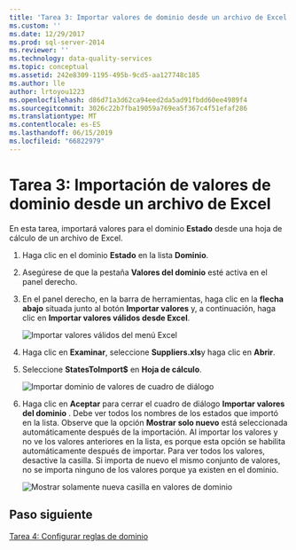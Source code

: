 ```yaml
---
title: 'Tarea 3: Importar valores de dominio desde un archivo de Excel | Microsoft Docs'
ms.custom: ''
ms.date: 12/29/2017
ms.prod: sql-server-2014
ms.reviewer: ''
ms.technology: data-quality-services
ms.topic: conceptual
ms.assetid: 242e8309-1195-495b-9cd5-aa127748c185
ms.author: lle
author: lrtoyou1223
ms.openlocfilehash: d86d71a3d62ca94eed2da5ad91fbdd60ee4989f4
ms.sourcegitcommit: 3026c22b7fba19059a769ea5f367c4f51efaf286
ms.translationtype: MT
ms.contentlocale: es-ES
ms.lasthandoff: 06/15/2019
ms.locfileid: "66822979"
---
```

# <a name="task-3-importing-domain-values-from-an-excel-file"></a>Tarea 3: Importación de valores de dominio desde un archivo de Excel

  En esta tarea, importará valores para el dominio **Estado** desde una hoja de cálculo de un archivo de Excel.  
  
1.  Haga clic en el dominio **Estado** en la lista **Dominio**.  
  
2.  Asegúrese de que la pestaña **Valores del dominio** esté activa en el panel derecho.  
  
3.  En el panel derecho, en la barra de herramientas, haga clic en la **flecha abajo** situada junto al botón **Importar valores** y, a continuación, haga clic en **Importar valores válidos desde Excel**.  
  
     ![Importar valores válidos del menú Excel](../../2014/tutorials/media/et-importingdomainvaluesfromanexcelfile-01.jpg "importar valores válidos del menú Excel")  
  
4.  Haga clic en **Examinar**, seleccione **Suppliers.xls**y haga clic en **Abrir**.  
  
5.  Seleccione **StatesToImport$** en **Hoja de cálculo**.  
  
     ![Importar dominio de valores de cuadro de diálogo](../../2014/tutorials/media/et-importingdomainvaluesfromanexcelfile-02.jpg "Importar dominio de valores de cuadro de diálogo")  
  
6.  Haga clic en **Aceptar** para cerrar el cuadro de diálogo **Importar valores del dominio** . Debe ver todos los nombres de los estados que importó en la lista. Observe que la opción **Mostrar solo nuevo** está seleccionada automáticamente después de la importación. Al importar los valores y no ve los valores anteriores en la lista, es porque esta opción se habilita automáticamente después de importar. Para ver todos los valores, desactive la casilla. Si importa de nuevo el mismo conjunto de valores, no se importa ninguno de los valores porque ya existen en el dominio.  
  
     ![Mostrar solamente nueva casilla en valores de dominio](../../2014/tutorials/media/et-importingdomainvaluesfromanexcelfile-03.jpg "mostrar solamente nueva casilla en valores de dominio")  
  
## <a name="next-step"></a>Paso siguiente  
 [Tarea 4: Configurar reglas de dominio](../../2014/tutorials/task-4-setting-domain-rules.md)  
  
  

